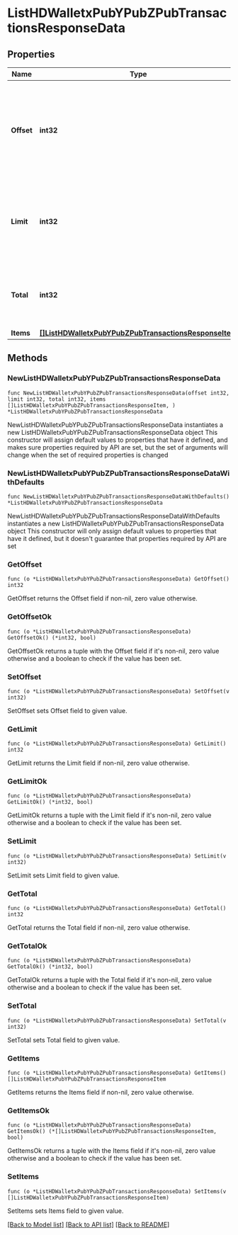 # ListHDWalletxPubYPubZPubTransactionsResponseData

## Properties

Name | Type | Description | Notes
------------ | ------------- | ------------- | -------------
**Offset** | **int32** | The starting index of the response items, i.e. where the response should start listing the returned items. | 
**Limit** | **int32** | Defines how many items should be returned in the response per page basis. | 
**Total** | **int32** | Defines the total number of items returned in the response. | 
**Items** | [**[]ListHDWalletxPubYPubZPubTransactionsResponseItem**](ListHDWalletxPubYPubZPubTransactionsResponseItem.md) |  | 

## Methods

### NewListHDWalletxPubYPubZPubTransactionsResponseData

`func NewListHDWalletxPubYPubZPubTransactionsResponseData(offset int32, limit int32, total int32, items []ListHDWalletxPubYPubZPubTransactionsResponseItem, ) *ListHDWalletxPubYPubZPubTransactionsResponseData`

NewListHDWalletxPubYPubZPubTransactionsResponseData instantiates a new ListHDWalletxPubYPubZPubTransactionsResponseData object
This constructor will assign default values to properties that have it defined,
and makes sure properties required by API are set, but the set of arguments
will change when the set of required properties is changed

### NewListHDWalletxPubYPubZPubTransactionsResponseDataWithDefaults

`func NewListHDWalletxPubYPubZPubTransactionsResponseDataWithDefaults() *ListHDWalletxPubYPubZPubTransactionsResponseData`

NewListHDWalletxPubYPubZPubTransactionsResponseDataWithDefaults instantiates a new ListHDWalletxPubYPubZPubTransactionsResponseData object
This constructor will only assign default values to properties that have it defined,
but it doesn't guarantee that properties required by API are set

### GetOffset

`func (o *ListHDWalletxPubYPubZPubTransactionsResponseData) GetOffset() int32`

GetOffset returns the Offset field if non-nil, zero value otherwise.

### GetOffsetOk

`func (o *ListHDWalletxPubYPubZPubTransactionsResponseData) GetOffsetOk() (*int32, bool)`

GetOffsetOk returns a tuple with the Offset field if it's non-nil, zero value otherwise
and a boolean to check if the value has been set.

### SetOffset

`func (o *ListHDWalletxPubYPubZPubTransactionsResponseData) SetOffset(v int32)`

SetOffset sets Offset field to given value.


### GetLimit

`func (o *ListHDWalletxPubYPubZPubTransactionsResponseData) GetLimit() int32`

GetLimit returns the Limit field if non-nil, zero value otherwise.

### GetLimitOk

`func (o *ListHDWalletxPubYPubZPubTransactionsResponseData) GetLimitOk() (*int32, bool)`

GetLimitOk returns a tuple with the Limit field if it's non-nil, zero value otherwise
and a boolean to check if the value has been set.

### SetLimit

`func (o *ListHDWalletxPubYPubZPubTransactionsResponseData) SetLimit(v int32)`

SetLimit sets Limit field to given value.


### GetTotal

`func (o *ListHDWalletxPubYPubZPubTransactionsResponseData) GetTotal() int32`

GetTotal returns the Total field if non-nil, zero value otherwise.

### GetTotalOk

`func (o *ListHDWalletxPubYPubZPubTransactionsResponseData) GetTotalOk() (*int32, bool)`

GetTotalOk returns a tuple with the Total field if it's non-nil, zero value otherwise
and a boolean to check if the value has been set.

### SetTotal

`func (o *ListHDWalletxPubYPubZPubTransactionsResponseData) SetTotal(v int32)`

SetTotal sets Total field to given value.


### GetItems

`func (o *ListHDWalletxPubYPubZPubTransactionsResponseData) GetItems() []ListHDWalletxPubYPubZPubTransactionsResponseItem`

GetItems returns the Items field if non-nil, zero value otherwise.

### GetItemsOk

`func (o *ListHDWalletxPubYPubZPubTransactionsResponseData) GetItemsOk() (*[]ListHDWalletxPubYPubZPubTransactionsResponseItem, bool)`

GetItemsOk returns a tuple with the Items field if it's non-nil, zero value otherwise
and a boolean to check if the value has been set.

### SetItems

`func (o *ListHDWalletxPubYPubZPubTransactionsResponseData) SetItems(v []ListHDWalletxPubYPubZPubTransactionsResponseItem)`

SetItems sets Items field to given value.



[[Back to Model list]](../README.md#documentation-for-models) [[Back to API list]](../README.md#documentation-for-api-endpoints) [[Back to README]](../README.md)


